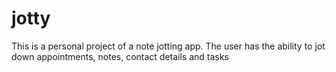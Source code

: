 # jotty
This is a personal project of a note jotting app. The user has the ability to jot down appointments, notes, contact details and tasks
